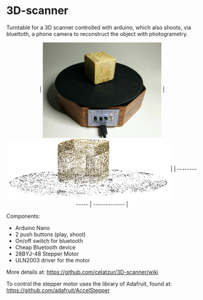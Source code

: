 # 3D-scanner
Turntable for a 3D scanner controlled with arduino, which also shoots, via bluettoth, a phone camera to reconstruct the object with photogrametry.
 
<p align="center">
| <img align="center" src="https://github.com/celatzur/3D-scanner/blob/master/images/3DScanner_v05x.jpg" width="312" height="251" />  | <img align="center" src="https://github.com/celatzur/3D-scanner/blob/master/images/Screenshot_colmap_02.png" width="426" height="166" /> |
| ------------- | ------------- |
</p>

Components:

- Arduino Nano
- 2 push buttons (play, shoot)
- On/off switch for bluetooth
- Cheap Bluetooth device
- 28BYJ-48 Stepper Motor 
- ULN2003 driver for the motor

More details at: https://github.com/celatzur/3D-scanner/wiki

To control the stepper motor uses the library of Adafruit, found at: https://github.com/adafruit/AccelStepper
